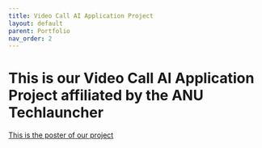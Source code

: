 ```yaml
---
title: Video Call AI Application Project
layout: default
parent: Portfolio
nav_order: 2
---
```


# This is our Video Call AI Application Project affiliated by the ANU Techlauncher

[This is the poster of our project](assets\images\portfolio\poster.pdf)